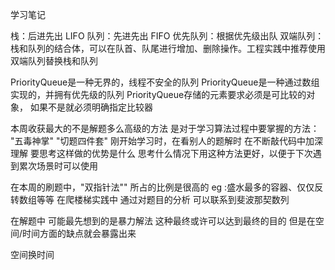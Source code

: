 学习笔记


栈：后进先出 LIFO
队列：先进先出 FIFO
优先队列：根据优先级出队
双端队列：栈和队列的结合体，可以在队首、队尾进行增加、删除操作。工程实践中推荐使用双端队列替换栈和队列

PriorityQueue是一种无界的，线程不安全的队列
PriorityQueue是一种通过数组实现的，并拥有优先级的队列
PriorityQueue存储的元素要求必须是可比较的对象， 如果不是就必须明确指定比较器

本周收获最大的不是解题多么高级的方法 是对于学习算法过程中要掌握的方法：
  "五毒神掌" "切题四件套" 
  刚开始学习时，在看别人的题解时 
  在不断敲代码中加深理解 
  要思考这样做的优势是什么
  思考什么情况下用这种方法更好，以便于下次遇到累次场景时可以使用
    
  在本周的刷题中，"双指针法"" 所占的比例是很高的
  eg :盛水最多的容器、仅仅反转数组等等
     在爬楼梯实践中 通过对题目的分析  可以联系到斐波那契数列
  
  在解题中 可能最先想到的是暴力解法 这种最终或许可以达到最终的目的 
  但是在空间/时间方面的缺点就会暴露出来 
   
   空间换时间

